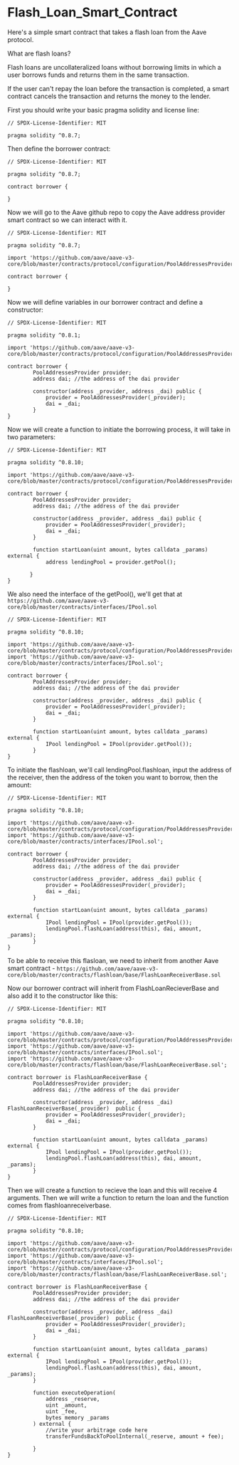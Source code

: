 # Flash_Loan_Smart_Contract
Here's a simple smart contract that takes a flash loan from the Aave protocol.

What are flash loans? 

Flash loans are uncollateralized loans without borrowing limits in which a user borrows funds and returns them in the same transaction. 

If the user can't repay the loan before the transaction is completed, a smart contract cancels the transaction and returns the money to the lender.

First you should write your basic pragma solidity and license line:

```
// SPDX-License-Identifier: MIT

pragma solidity ^0.8.7;
```

Then define the borrower contract:

```
// SPDX-License-Identifier: MIT

pragma solidity ^0.8.7;

contract borrower {
    
}
```

Now we will go to the Aave github repo to copy the Aave address provider smart contract so we can interact with it.

```
// SPDX-License-Identifier: MIT

pragma solidity ^0.8.7;

import 'https://github.com/aave/aave-v3-core/blob/master/contracts/protocol/configuration/PoolAddressesProvider.sol';

contract borrower {

}
```

Now we will define variables in our borrower contract and define a constructor:

```
// SPDX-License-Identifier: MIT

pragma solidity ^0.8.1;

import 'https://github.com/aave/aave-v3-core/blob/master/contracts/protocol/configuration/PoolAddressesProvider.sol';

contract borrower {
        PoolAddressesProvider provider;
        address dai; //the address of the dai provider
        
        constructor(address _provider, address _dai) public {
            provider = PoolAddressesProvider(_provider);
            dai = _dai;
        }
}
```

Now we will create a function to initiate the borrowing process, it will take in two parameters:

```
// SPDX-License-Identifier: MIT

pragma solidity ^0.8.10;

import 'https://github.com/aave/aave-v3-core/blob/master/contracts/protocol/configuration/PoolAddressesProvider.sol';

contract borrower {
        PoolAddressesProvider provider;
        address dai; //the address of the dai provider
        
        constructor(address _provider, address _dai) public {
            provider = PoolAddressesProvider(_provider);
            dai = _dai;
        }

        function startLoan(uint amount, bytes calldata _params) external {
            address lendingPool = provider.getPool();

       }
}
```

We also need the interface of the getPool(), we'll get that at ```https://github.com/aave/aave-v3-core/blob/master/contracts/interfaces/IPool.sol```

```
// SPDX-License-Identifier: MIT

pragma solidity ^0.8.10;

import 'https://github.com/aave/aave-v3-core/blob/master/contracts/protocol/configuration/PoolAddressesProvider.sol';
import 'https://github.com/aave/aave-v3-core/blob/master/contracts/interfaces/IPool.sol';

contract borrower {
        PoolAddressesProvider provider;
        address dai; //the address of the dai provider
        
        constructor(address _provider, address _dai) public {
            provider = PoolAddressesProvider(_provider);
            dai = _dai;
        }

        function startLoan(uint amount, bytes calldata _params) external {
            IPool lendingPool = IPool(provider.getPool());
        }
}
```

To initiate the flashloan, we'll call lendingPool.flashloan, input the address of the receiver, then the address of the token you want to borrow, then the amount:

```
// SPDX-License-Identifier: MIT

pragma solidity ^0.8.10;

import 'https://github.com/aave/aave-v3-core/blob/master/contracts/protocol/configuration/PoolAddressesProvider.sol';
import 'https://github.com/aave/aave-v3-core/blob/master/contracts/interfaces/IPool.sol';

contract borrower {
        PoolAddressesProvider provider;
        address dai; //the address of the dai provider
        
        constructor(address _provider, address _dai) public {
            provider = PoolAddressesProvider(_provider);
            dai = _dai;
        }

        function startLoan(uint amount, bytes calldata _params) external {
            IPool lendingPool = IPool(provider.getPool());
            lendingPool.flashLoan(address(this), dai, amount, _params);
        }
}
```

To be able to receive this flasloan, we need to inherit from another Aave smart contract - ```https://github.com/aave/aave-v3-core/blob/master/contracts/flashloan/base/FlashLoanReceiverBase.sol```

Now our borrower contract will inherit from FlashLoanRecieverBase and also add it to the constructor like this:

```
// SPDX-License-Identifier: MIT

pragma solidity ^0.8.10;

import 'https://github.com/aave/aave-v3-core/blob/master/contracts/protocol/configuration/PoolAddressesProvider.sol';
import 'https://github.com/aave/aave-v3-core/blob/master/contracts/interfaces/IPool.sol';
import 'https://github.com/aave/aave-v3-core/blob/master/contracts/flashloan/base/FlashLoanReceiverBase.sol';

contract borrower is FlashLoanReceiverBase {
        PoolAddressesProvider provider;
        address dai; //the address of the dai provider
        
        constructor(address _provider, address _dai) FlashLoanReceiverBase(_provider)  public {
            provider = PoolAddressesProvider(_provider);
            dai = _dai;
        }

        function startLoan(uint amount, bytes calldata _params) external {
            IPool lendingPool = IPool(provider.getPool());
            lendingPool.flashLoan(address(this), dai, amount, _params);
        }
}
```

Then we will create a function to recieve the loan and this will receive 4 arguments. Then we will write a function to return the loan and the function comes from flashloanreceiverbase.


```
// SPDX-License-Identifier: MIT

pragma solidity ^0.8.10;

import 'https://github.com/aave/aave-v3-core/blob/master/contracts/protocol/configuration/PoolAddressesProvider.sol';
import 'https://github.com/aave/aave-v3-core/blob/master/contracts/interfaces/IPool.sol';
import 'https://github.com/aave/aave-v3-core/blob/master/contracts/flashloan/base/FlashLoanReceiverBase.sol';

contract borrower is FlashLoanReceiverBase {
        PoolAddressesProvider provider;
        address dai; //the address of the dai provider
        
        constructor(address _provider, address _dai) FlashLoanReceiverBase(_provider)  public {
            provider = PoolAddressesProvider(_provider);
            dai = _dai;
        }

        function startLoan(uint amount, bytes calldata _params) external {
            IPool lendingPool = IPool(provider.getPool());
            lendingPool.flashLoan(address(this), dai, amount, _params);
        }

        function executeOperation(
            address _reserve,
            uint _amount,
            uint _fee,
            bytes memory _params
        ) external {
            //write your arbitrage code here
            transferFundsBackToPoolInternal(_reserve, amount + fee);

        }
}
```




